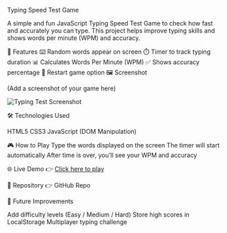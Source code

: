 Typing Speed Test Game

A simple and fun JavaScript Typing Speed Test Game to check how fast and accurately you can type.
This project helps improve typing skills and shows words per minute (WPM) and accuracy.

🚀 Features
⌨️ Random words appear on screen
⏱️ Timer to track typing duration
📊 Calculates Words Per Minute (WPM)
✅ Shows accuracy percentage
🔄 Restart game option
🖼️ Screenshot

(Add a screenshot of your game here)

![Typing Test Screenshot](images/screenshot.png)

🛠️ Technologies Used

HTML5
CSS3
JavaScript (DOM Manipulation)

🎮 How to Play
Type the words displayed on the screen
The timer will start automatically
After time is over, you’ll see your WPM and accuracy

🌐 Live Demo
👉 [Click here to play](https://github.com/monkey-type-org/typing-test)

📂 Repository
👉 GitHub Repo

📖 Future Improvements

Add difficulty levels (Easy / Medium / Hard)
Store high scores in LocalStorage
Multiplayer typing challenge